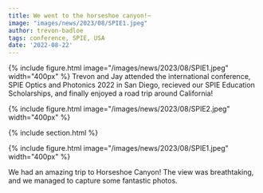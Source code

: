 ```yaml
---
title: We went to the horseshoe canyon!~
image: "images/news/2023/08/SPIE1.jpeg"
author: trevon-badloe
tags: conference, SPIE, USA
date: '2022-08-22'
---
```

{%
  include figure.html
  image="/images/news/2023/08/SPIE1.jpeg"
  width="400px"
%}
Trevon and Jay attended the international conference, SPIE Optics and Photonics 2022 in San Diego, recieved our SPIE Education Scholarships, and finally enjoyed a road trip around California!

{%
  include figure.html
  image="/images/news/2023/08/SPIE2.jpeg"
  width="400px"
%}

{% include section.html %}

{%
  include figure.html
  image="/images/news/2023/08/SPIE1.jpeg"
  width="400px"
%}

We had an amazing trip to Horseshoe Canyon! The view was breathtaking, and we managed to capture some fantastic photos.